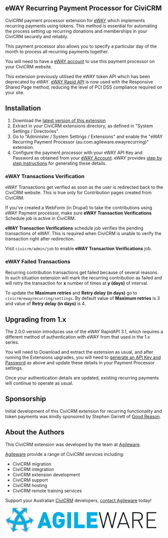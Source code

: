 eWAY Recurring Payment Processor for CiviCRM
--------------------------------------------

CiviCRM payment processor extension for [eWAY](https://eway.com.au) which
implements recurring payments using tokens. This method is essential for
automating the process setting up recurring donations and memberships in your
CiviCRM securely and reliably.

This payment processor also allows you to specify a particular day of the month
to process all recurring payments together.

You will need to have a [eWAY account](https://eway.com.au) to use this payment
processor on your CiviCRM website.

This extension previously utilised the eWAY token API which has been deprecated
by eWAY.  [eWAY Rapid API](https://www.eway.com.au/features/api-rapid-api/) is
now used with the Responsive Shared Page method, reducing the level of PCI DSS
compliance required on your site.

Installation
------------

1. Download the [latest version of this
   extension](https://github.com/agileware/au.com.agileware.ewayrecurring/archive/master.zip)
2. Extract in your CiviCRM extensions directory, as defined in "System Settings /
   Directories".
3. Go to "Administer / System Settings / Extensions" and enable the "eWAY
   Recurring Payment Processor (au.com.agileware.ewayrecurring)" extension.
4. Configure the payment processor with your eWAY API Key and Password as
   obtained from your [eWAY Account](https://go.eway.io). eWAY provides 
   [step by step instructions](https://go.eway.io/s/article/How-do-I-setup-my-Live-eWAY-API-Key-and-Password)
   for generating these details.
   
### eWAY Transactions Verification

eWAY Transactions get verified as soon as the user is redirected back to the CiviCRM website. This is true only for Contribution pages created from CiviCRM.

If you've created a WebForm (in Drupal) to take the contributions using eWAY Payment processor, make sure **eWAY Transaction Verifications** Schedule job is active in CiviCRM. 

**eWAY Transaction Verifications** schedule job verifies the pending transactions of eWAY. This is required when CiviCRM is unable to verify the transaction right after redirection.

Visit `civicrm/admin/job` to enable **eWAY Transaction Verifications** job.

### eWAY Failed Transactions

Recurring contribution transactions get failed because of several reasons. In such situation extension will mark the recurring contribution as failed and will retry the transaction for **x** number of times at **y (days)** of interval.

To update the **Maximum retries** and **Retry delay (in days)** go to `civicrm/ewayrecurring/settings`. By default value of **Maximum retries** is 3 and value of **Retry delay (in days)** is 4. 


Upgrading from 1.x
------------------

The 2.0.0 version introduces use of the eWAY RapidAPI 3.1, which requires a
different method of authentication with eWAY from that used in the 1.x series.

You will need to Download and extract the extension as usual, and after running
the Extensions upgrades, you will need to [generate an API Key and
Password](https://go.way.io/s/article/How-do-I-setup-my-Live-eWAY-API-Key-and-Password)
as above and update these details in your Payment Processor settings.

Once your authentication details are updated, existing recurring payments will
continue to operate as usual.

Sponsorship
-----------

Initial development of this CiviCRM extension for recurring functionality and
token payments was kindly sponsored by Stephen Garrett of [Good
Reason](http://www.goodreason.com.au).

About the Authors
-----------------

This CiviCRM extension was developed by the team at
[Agileware](https://agileware.com.au).

[Agileware](https://agileware.com.au) provide a range of CiviCRM services
including:

  * CiviCRM migration
  * CiviCRM integration
  * CiviCRM extension development
  * CiviCRM support
  * CiviCRM hosting
  * CiviCRM remote training services

Support your Australian [CiviCRM](https://civicrm.org) developers, [contact
Agileware](https://agileware.com.au/contact) today!


![Agileware](logo/agileware-logo.png)
